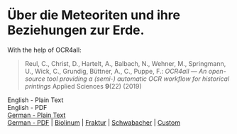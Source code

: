 # Über die Meteoriten und ihre Beziehungen zur Erde.

With the help of OCR4all:

> Reul, C., Christ, D., Hartelt, A., Balbach, N., Wehner, M., Springmann, U., Wick, C., Grundig, Büttner, A., C., Puppe, F.: *OCR4all — An open-source tool providing a (semi-) automatic OCR workflow for historical printings* Applied Sciences **9**(22) (2019)

English - Plain Text  
English - PDF  
[German - Plain Text](full-text-german.md)  
[German - PDF](https://cdn.solaranamnesis.com/KarlRammelsberg/rammelsberg_meteoriten_1872_german.pdf) | [Biolinum](https://cdn.solaranamnesis.com/KarlRammelsberg/rammelsberg_meteoriten_1872_german_biolinum.pdf) | [Fraktur](https://cdn.solaranamnesis.com/KarlRammelsberg/rammelsberg_meteoriten_1872_german_frak.pdf) | [Schwabacher](https://cdn.solaranamnesis.com/KarlRammelsberg/rammelsberg_meteoriten_1872_german_swab.pdf) | [Custom](https://cdn.solaranamnesis.com/KarlRammelsberg/rammelsberg_meteoriten_1872_german_custom.pdf)  
